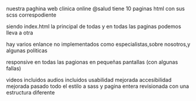 nuestra paghina web clinica online @salud tiene 10 paginas html con sus scss correspodiente

siendo index.html la principal de todas y en todas las paginas podemos lleva a otra

hay varios enlance no implementados como especialistas,sobre nosotros,y algunas politicas

responsive en todas las pagionas en pequeñas pantallas (con algunas fallas)

videos incluidos
audios incluidos
usabilidad mejorada
accesibilidad mejorada
pasado todo el estilo a sass
y pagina entera revisionada con una estructura diferente
